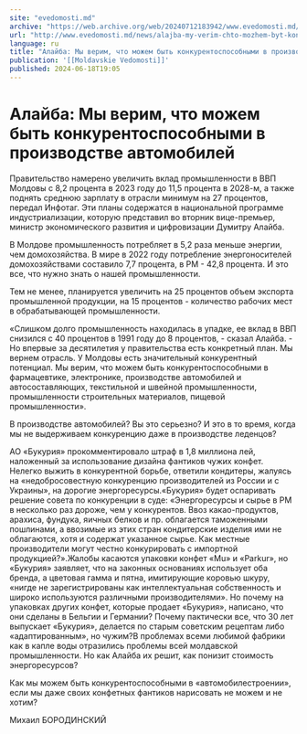 ```yaml
---
site: "evedomosti.md"
archive: "https://web.archive.org/web/20240712183942/www.evedomosti.md/news/alajba-my-verim-chto-mozhem-byt-konkurentosposobnymi-v-proiz"
url: "http://www.evedomosti.md/news/alajba-my-verim-chto-mozhem-byt-konkurentosposobnymi-v-proiz"
language: ru
title: "Алайба: Мы верим, что можем быть конкурентоспособными в производстве автомобилей"
publication: '[[Moldavskie Vedomosti]]'
published: 2024-06-18T19:05
---
```


# Алайба: Мы верим, что можем быть конкурентоспособными в производстве автомобилей

Правительство намерено увеличить вклад промышленности в ВВП Молдовы с 8,2 процента в 2023 году до 11,5 процента в 2028-м, а также поднять среднюю зарплату в отрасли минимум на 27 процентов, передал Инфотаг. Эти планы содержатся в национальной программе индустриализации, которую представил во вторник вице-премьер, министр экономического развития и цифровизации Думитру Алайба.

В Молдове промышленность потребляет в 5,2 раза меньше энергии, чем домохозяйства. В мире в 2022 году потребление энергоносителей домохозяйствами составило 7,7 процента, в РМ - 42,8 процента. И это все, что нужно знать о нашей промышленности.

Тем не менее, планируется увеличить на 25 процентов объем экспорта промышленной продукции, на 15 процентов - количество рабочих мест в обрабатывающей промышленности.

«Слишком долго промышленность находилась в упадке, ее вклад в ВВП снизился с 40 процентов в 1991 году до 8 процентов, - сказал Алайба. - Но впервые за десятилетия у правительства есть конкретный план. Мы вернем отрасль. У Молдовы есть значительный конкурентный потенциал. Мы верим, что можем быть конкурентоспособными в фармацевтике, электронике, производстве автомобилей и автосоставляющих, текстильной и швейной промышленности, промышленности строительных материалов, пищевой промышленности».

В производстве автомобилей? Вы это серьезно? И это в то время, когда мы не выдерживаем конкуренцию даже в производстве леденцов?

АО «Букурия» прокомментировало штраф в 1,8 миллиона лей, наложенный за использование дизайна фантиков чужих конфет. Нелегко выжить в конкурентной борьбе, ответили кондитеры, жалуясь на «недобросовестную конкуренцию производителей из России и с Украины», на дорогие энергоресурсы.«Букурия» будет оспаривать решение совета по конкуренции в суде: «Энергоресурсы и сырье в РМ в несколько раз дороже, чем у конкурентов. Ввоз какао-продуктов, арахиса, фундука, яичных белков и пр. облагается таможенными пошлинами, а ввозимые из этих стран кондитерские изделия ими не облагаются, хотя и содержат указанное сырье. Как местные производители могут честно конкурировать с импортной продукцией?».Жалобы касаются упаковки конфет «Mu» и «Parkur», но «Букурия» заявляет, что на законных основаниях использует оба бренда, а цветовая гамма и пятна, имитирующие коровью шкуру, «нигде не зарегистрированы как интеллектуальная собственность и широко используются различными производителями». Но почему на упаковках других конфет, которые продает «Букурия», написано, что они сделаны в Бельгии и Германии? Почему пактически все, что 30 лет выпускает «Букурия», делается по старым советским рецептам либо «адаптированным», но чужим?В проблемах всеми любимой фабрики как в капле воды отразились проблемы всей молдавской промышленности. Но как Алайба их решит, как понизит стоимость энергоресурсов?

Как мы можем быть конкурентоспособными в «автомобилестроении», если мы даже своих конфетных фантиков нарисовать не можем и не хотим?

Михаил БОРОДИНСКИЙ